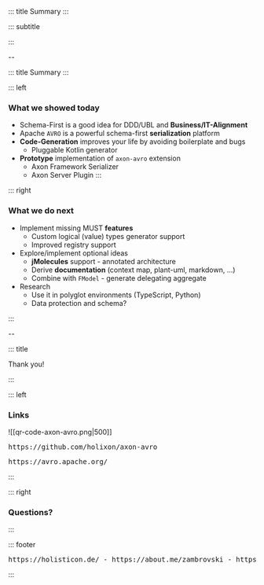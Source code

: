 <!-- slide template="[[tpl-intermediate-subtitle]]" bg="[[holisticon-bg.svg]]" data-background-opacity=".2" -->

::: title
Summary
:::

::: subtitle

:::

--
<!-- slide template="[[tpl-col-1-1]]" bg="[[holisticon-bg.svg]]" data-background-opacity=".2" -->

::: title
Summary
:::

::: left
### What we showed today

+ Schema-First is a good idea for DDD/UBL and **Business/IT-Alignment**
+ Apache `AVRO` is a powerful schema-first **serialization** platform
+ **Code-Generation** improves your life by avoiding boilerplate and bugs 
	+ Pluggable Kotlin generator
+ **Prototype** implementation of `axon-avro` extension
	+ Axon Framework Serializer
	+ Axon Server Plugin
:::

::: right
### What we do next

+ Implement missing MUST **features**
  + Custom logical (value) types generator support
  + Improved registry support
+ Explore/implement optional ideas
  + **jMolecules** support - annotated architecture
  + Derive **documentation** (context map, plant-uml, markdown, ...) 
  + Combine with `FModel` - generate delegating aggregate
+ Research
  + Use it in polyglot environments (TypeScript, Python)
  + Data protection and schema?

:::

--
<!-- slide template="[[tpl-col-1-1-footer]]" bg="[[holisticon-bg.svg]]" data-background-opacity=".2" -->

::: title

Thank you!

:::

::: left
### Links

![[qr-code-axon-avro.png|500]]

<pre>https://github.com/holixon/axon-avro</pre>
<pre>https://avro.apache.org/</pre>

:::

::: right
### Questions?
<i class="fas fa-question-circle fa-8x"></i>
:::

::: footer
<pre>https://holisticon.de/ - https://about.me/zambrovski - https://about.me/jangalinski</pre>
:::
